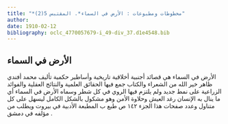 ```yaml
---
title: "*مخطوطات ومطبوعات : الأرض في السماء*. المقتبس 5(2)"
author: 
date: 1910-02-12
bibliography: oclc_4770057679-i_49-div_37.d1e4548.bib
---
```




##  الأرض في السماء 


 الأرض في السماء  هي قصائد أجنبية أخلاقية تاريخية وأساطير حكمية تأليف  محمد  أفندي  ظاهر خير الله  من الشعراء والكتاب جمع فيها الحقائق العلمية والنتائج العقلية والفوائد الزراعية على نمط جديد ولم يلتزم فيها الروي في كل شطر وسماه الأرض في السماء أي ما ينال به الإنسان رغد العيش وحلاوة الأمن وهو مشكول بالشكل الكامل ليسهل على كل متناول   وعدد صفحات  هذا الجزء  ١٤٢  ص  طبع ب  المطبعة الأدبية  في  بيروت  ويطلب من مؤلفه في  دمشق  . 
